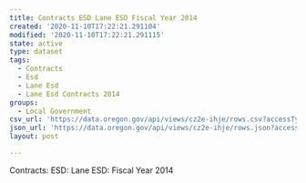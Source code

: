 ```yaml
---
title: Contracts ESD Lane ESD Fiscal Year 2014
created: '2020-11-10T17:22:21.291104'
modified: '2020-11-10T17:22:21.291115'
state: active
type: dataset
tags:
  - Contracts
  - Esd
  - Lane Esd
  - Lane Esd Contracts 2014
groups:
  - Local Government
csv_url: 'https://data.oregon.gov/api/views/cz2e-ihje/rows.csv?accessType=DOWNLOAD'
json_url: 'https://data.oregon.gov/api/views/cz2e-ihje/rows.json?accessType=DOWNLOAD'
layout: post

---
```

Contracts: ESD: Lane ESD: Fiscal Year 2014
